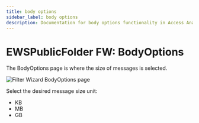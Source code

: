 ```yaml
---
title: body options
sidebar_label: body options
description: Documentation for body options functionality in Access Analyzer including configuration and usage information.
---
```


# EWSPublicFolder FW: BodyOptions

The BodyOptions page is where the size of messages is selected.

![Filter Wizard BodyOptions page](/img/product_docs/accessanalyzer/admin/datacollector/ewsmailbox/filterwizard/bodyoptions.webp)

Select the desired message size unit:

- KB
- MB
- GB
